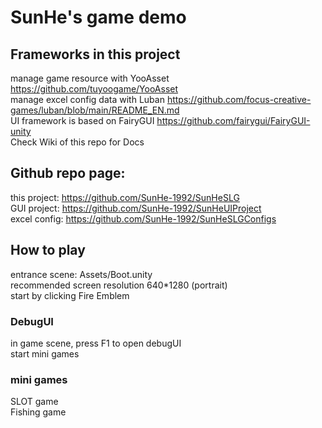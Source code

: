 # SunHe's game demo
## Frameworks in this project
manage game resource with YooAsset https://github.com/tuyoogame/YooAsset  
manage excel config data with Luban https://github.com/focus-creative-games/luban/blob/main/README_EN.md  
UI framework is based on FairyGUI https://github.com/fairygui/FairyGUI-unity  
Check Wiki of this repo for Docs   
## Github repo page:
this project: https://github.com/SunHe-1992/SunHeSLG  
GUI project: https://github.com/SunHe-1992/SunHeUIProject  
excel config: https://github.com/SunHe-1992/SunHeSLGConfigs  
## How to play
entrance scene: Assets/Boot.unity  
recommended screen resolution 640*1280 (portrait)  
start by clicking Fire Emblem  
### DebugUI
in game scene, press F1 to open debugUI  
start mini games  
### mini games   
SLOT game  
Fishing game    

